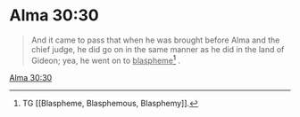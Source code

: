 # Alma 30:30

> And it came to pass that when he was brought before Alma and the chief judge, he did go on in the same manner as he did in the land of Gideon; yea, he went on to <u>blaspheme</u>[^a] .

[Alma 30:30](https://www.churchofjesuschrist.org/study/scriptures/bofm/alma/30?lang=eng&id=p30#p30)


[^a]: TG [[Blaspheme, Blasphemous, Blasphemy]].

